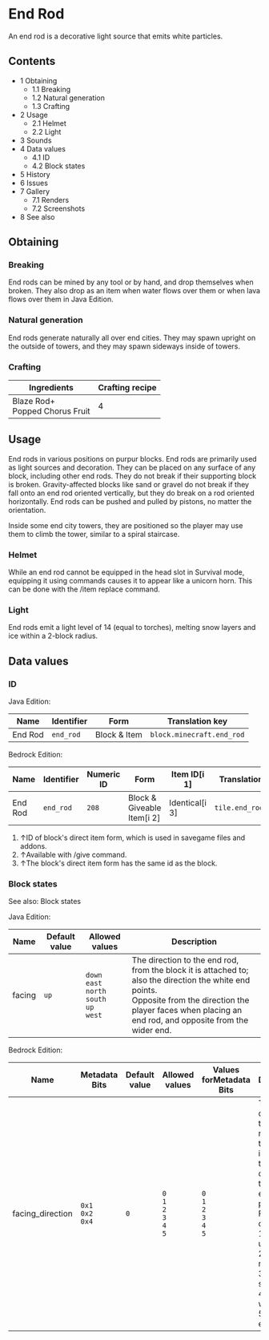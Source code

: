 # End Rod
An end rod is a decorative light source that emits white particles.

## Contents
- 1 Obtaining
	- 1.1 Breaking
	- 1.2 Natural generation
	- 1.3 Crafting
- 2 Usage
	- 2.1 Helmet
	- 2.2 Light
- 3 Sounds
- 4 Data values
	- 4.1 ID
	- 4.2 Block states
- 5 History
- 6 Issues
- 7 Gallery
	- 7.1 Renders
	- 7.2 Screenshots
- 8 See also

## Obtaining
### Breaking
End rods can be mined by any tool or by hand, and drop themselves when broken. They also drop as an item when water flows over them or when lava flows over them in Java Edition.

### Natural generation
End rods generate naturally all over end cities. They may spawn upright on the outside of towers, and they may spawn sideways inside of towers.

### Crafting
| Ingredients                        | Crafting recipe |
|------------------------------------|-----------------|
| Blaze Rod+<br/>Popped Chorus Fruit | 4               |

## Usage
End rods in various positions on purpur blocks.
End rods are primarily used as light sources and decoration. They can be placed on any surface of any block, including other end rods. They do not break if their supporting block is broken. Gravity-affected blocks like sand or gravel do not break if they fall onto an end rod oriented vertically, but they do break on a rod oriented horizontally. End rods can be pushed and pulled by pistons, no matter the orientation.

Inside some end city towers, they are positioned so the player may use them to climb the tower, similar to a spiral staircase.


### Helmet
 
While an end rod cannot be equipped in the head slot in Survival mode, equipping it using commands causes it to appear like a unicorn horn. This can be done with the /item replace command.

### Light
End rods emit a light level of 14 (equal to torches), melting snow layers and ice within a 2-block radius.

## Data values
### ID
Java Edition:

| Name    | Identifier | Form         | Translation key           |
|---------|------------|--------------|---------------------------|
| End Rod | `end_rod`  | Block & Item | `block.minecraft.end_rod` |

Bedrock Edition:

| Name    | Identifier | Numeric ID | Form                       | Item ID[i 1]   | Translation key     |
|---------|------------|------------|----------------------------|----------------|---------------------|
| End Rod | `end_rod`  | `208`      | Block & Giveable Item[i 2] | Identical[i 3] | `tile.end_rod.name` |

1. ↑ID of block's direct item form, which is used in savegame files and addons.
2. ↑Available with /give command.
3. ↑The block's direct item form has the same id as the block.

### Block states
See also: Block states

Java Edition:

| Name   | Default value | Allowed values                                                | Description                                                                                                                                                                                                         |
|--------|---------------|---------------------------------------------------------------|---------------------------------------------------------------------------------------------------------------------------------------------------------------------------------------------------------------------|
| facing | `up`          | `down`<br/>`east`<br/>`north`<br/>`south`<br/>`up`<br/>`west` | The direction to the end rod, from the block it is attached to; also the direction the white end points.<br/>Opposite from the direction the player faces when placing an end rod, and opposite from the wider end. |

Bedrock Edition:

| Name             | Metadata Bits             | Default value | Allowed values                              | Values forMetadata Bits                     | Description                                                                                                                                                                                                                |
|------------------|---------------------------|---------------|---------------------------------------------|---------------------------------------------|----------------------------------------------------------------------------------------------------------------------------------------------------------------------------------------------------------------------------|
| facing_direction | `0x1`<br/>`0x2`<br/>`0x4` | `0`           | `0`<br/>`1`<br/>`2`<br/>`3`<br/>`4`<br/>`5` | `0`<br/>`1`<br/>`2`<br/>`3`<br/>`4`<br/>`5` | The direction to the end rod, from the block it is attached to; also the direction the white end points.0: Facing down<br/>1: Facing up<br/>2: Facing north<br/>3: Facing south<br/>4: Facing west<br/>5: Facing east<br/> |



